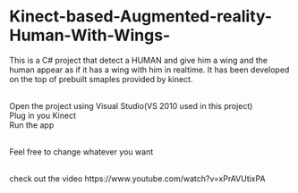 # Kinect-based-Augmented-reality-Human-With-Wings-
This is a C# project that detect a HUMAN and give him a wing and the human appear as if it has a wing with him in realtime.
It has been developed on the top of prebuilt smaples provided by kinect.

<br>
Open the project using Visual Studio(VS 2010 used in this project)<br>
Plug in you Kinect<br>
Run the app<br>

<br>
<p>
Feel free to change whatever you want
</p>

<br>
check out the video
https://www.youtube.com/watch?v=xPrAVUtixPA
